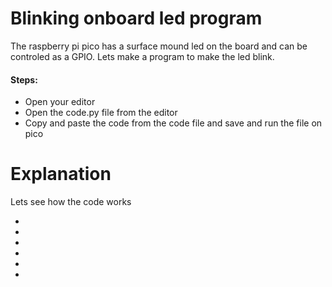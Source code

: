 # Blinking onboard led program

The raspberry pi pico has a surface mound led on the board and can be controled as a GPIO. Lets make a program to make the led blink.
<h4>Steps:</h4>
<ul>
<li>Open your editor</li>
<li>Open the code.py file from the editor</li>
<li>Copy and paste the code from the code file and save and run the file on pico</li>
</ul>

# Explanation
Lets see how the code works
</br>
<ul> 
  <li></li> 
  <li></li> 
  <li></li> 
  <li></li> 
  <li></li> 
  <li></li>
  
</ul>
